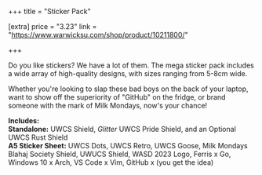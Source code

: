 +++
title = "Sticker Pack"

[extra]
price = "3.23"
link = "https://www.warwicksu.com/shop/product/10211800/"

+++

Do you like stickers? We have a lot of them. The mega sticker pack includes a wide array of high-quality designs, with sizes ranging from 5-8cm wide. 

Whether you're looking to slap these bad boys on the back of your laptop, want to show off the superiority of "GitHub" on the fridge, or brand someone with the mark of Milk Mondays, now's your chance!
<!-- more -->

**Includes:**  
**Standalone:** UWCS Shield, *Glitter* UWCS Pride Shield, and an Optional UWCS Rust Shield  
**A5 Sticker Sheet:** UWCS Dots, UWCS Retro, UWCS Goose, Milk Mondays Blahaj Society Shield, UWUCS Shield, WASD 2023 Logo, Ferris x Go, Windows 10 x Arch, VS Code x Vim, GitHub x (you get the idea)